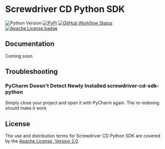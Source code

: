 Screwdriver CD Python SDK
=========================

![Python Version][Python Version Badge]
[![PyPI][PyPI project badge]][PyPI project url]
[![GitHub Workflow Status][GitHub Workflow Status badge]][GitHub Workflow Status URL]
[![Apache License badge]][Apache License URL]

Documentation
-------------

Coming soon

Troubleshooting
---------------

### PyCharm Doesn't Detect Newly Installed screwdriver-cd-sdk-python

Simply close your project and open it with PyCharm again. The re-indexing should make it work

License
-------

The use and distribution terms for Screwdriver CD Python SDK are covered by the [Apache License, Version 2.0].

[Apache License badge]: https://img.shields.io/badge/Apache%202.0-F25910.svg?style=for-the-badge&logo=Apache&logoColor=white
[Apache License URL]: https://www.apache.org/licenses/LICENSE-2.0
[Apache License, Version 2.0]: http://www.apache.org/licenses/LICENSE-2.0.html

[GitHub Workflow Status badge]: https://img.shields.io/github/actions/workflow/status/paion-data/screwdriver-cd-sdk-python/ci-cd.yml?logo=github&style=for-the-badge
[GitHub Workflow Status URL]: https://github.com/paion-data/screwdriver-cd-sdk-python/actions/workflows/ci-cd.yml

[Python Version Badge]: https://img.shields.io/badge/Python-3.10-brightgreen?style=for-the-badge&logo=python&logoColor=white

[PyPI project badge]: https://img.shields.io/pypi/v/screwdriver-cd-sdk-python?logo=pypi&logoColor=white&style=for-the-badge
[PyPI project url]: https://pypi.org/project/screwdriver-cd-sdk-python/
